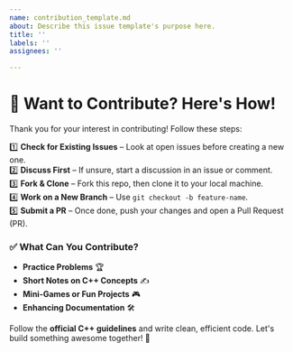 ```yaml
---
name: contribution_template.md
about: Describe this issue template's purpose here.
title: ''
labels: ''
assignees: ''

---
```


# 🚀 Want to Contribute? Here's How!

Thank you for your interest in contributing! Follow these steps:

1️⃣ **Check for Existing Issues** – Look at open issues before creating a new one.  
2️⃣ **Discuss First** – If unsure, start a discussion in an issue or comment.  
3️⃣ **Fork & Clone** – Fork this repo, then clone it to your local machine.  
4️⃣ **Work on a New Branch** – Use `git checkout -b feature-name`.  
5️⃣ **Submit a PR** – Once done, push your changes and open a Pull Request (PR).  

### ✅ What Can You Contribute?
- **Practice Problems** 🏆  
- **Short Notes on C++ Concepts** ✍️  
- **Mini-Games or Fun Projects** 🎮  
- **Enhancing Documentation** 🛠  

Follow the **official C++ guidelines** and write clean, efficient code. Let's build something awesome together! 🚀

